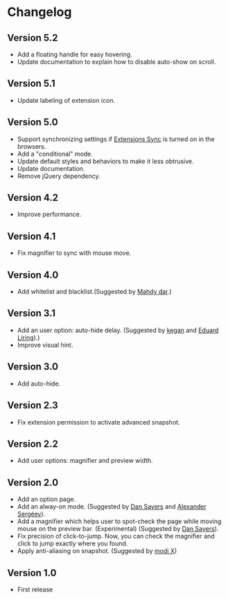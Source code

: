 # Changelog

## Version 5.2
* Add a floating handle for easy hovering.
* Update documentation to explain how to disable auto-show on scroll.

## Version 5.1
* Update labeling of extension icon.

## Version 5.0
* Support synchronizing settings if [Extensions Sync](chrome://settings/syncSetup) is turned on in the browsers.
* Add a "conditional" mode.
* Update default styles and behaviors to make it less obtrusive.
* Update documentation.
* Remove jQuery dependency.

## Version 4.2
* Improve performance.

## Version 4.1
* Fix magnifier to sync with mouse move.

## Version 4.0

* Add whitelist and blacklist.(Suggested by [Mahdy dar](https://plus.google.com/101853672433809194643).)

## Version 3.1

* Add an user option: auto-hide delay. (Suggested by [kegan](https://plus.google.com/102420660367036951976) and [Eduard Liring](https://plus.google.com/108084245049981806712)).)
* Improve visual hint.

## Version 3.0

* Add auto-hide.

## Version 2.3

* Fix extension permission to activate advanced snapshot.

## Version 2.2

* Add user options: magnifier and preview width.

## Version 2.0

* Add an option page.
* Add an alway-on mode. (Suggested by [Dan Sayers](https://plus.google.com/108024724934415857156) and [Alexander Sergéev](https://github.com/sergeevabc)).
* Add a magnifier which helps user to spot-check the page while moving mouse on the preview bar. (Experimental) (Suggested by [Dan Sayers](https://plus.google.com/108024724934415857156)).
* Fix precision of click-to-jump. Now, you can check the magnifier and click to jump exactly where you found.
* Apply anti-aliasing on snapshot. (Suggested by [modi X](https://plus.google.com/115562168718511548938))

## Version 1.0

* First release
